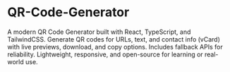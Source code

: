 # QR-Code-Generator
A modern QR Code Generator built with React, TypeScript, and TailwindCSS. Generate QR codes for URLs, text, and contact info (vCard) with live previews, download, and copy options. Includes fallback APIs for reliability. Lightweight, responsive, and open-source for learning or real-world use.
